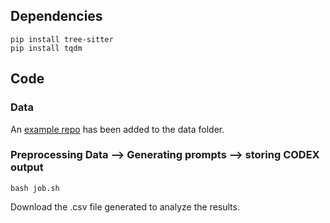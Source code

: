 ## Dependencies
```
pip install tree-sitter
pip install tqdm 
```

## Code
### Data
An [example repo](https://github.com/para-space/paraspace-core) has been added to the data folder.

### Preprocessing Data --> Generating prompts --> storing CODEX output  

```
bash job.sh
```
Download the .csv file generated to analyze the results.
